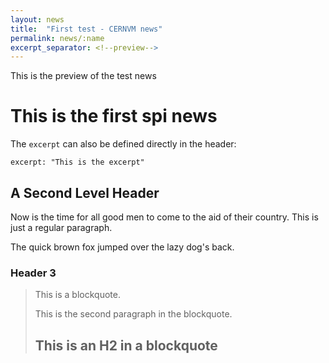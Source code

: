 ```yaml
---
layout: news
title:  "First test - CERNVM news"
permalink: news/:name
excerpt_separator: <!--preview-->
---
```


This is the preview of the test news

<!--preview-->

This is the first spi news
====================

The `excerpt` can also be defined directly in the header:  

```
excerpt: "This is the excerpt"
```

A Second Level Header
---------------------

Now is the time for all good men to come to
the aid of their country. This is just a
regular paragraph.

The quick brown fox jumped over the lazy
dog's back.

### Header 3

> This is a blockquote.
> 
> This is the second paragraph in the blockquote.
>
> ## This is an H2 in a blockquote
